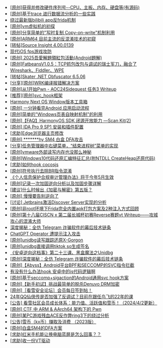 + [[原创]获得并修改硬件序列号--CPU、主板、内存、硬盘等(有源码)](https://bbs.kanxue.com/thread-282756.htm)
+ [[原创]基于trace 进行数据流分析的一些实践](https://bbs.kanxue.com/thread-285243.htm)
+ [绕过最新版bilibili app反frida机制](https://bbs.kanxue.com/thread-281584.htm)
+ [[原创]vm虚拟机的初探](https://bbs.kanxue.com/thread-284883.htm)
+ [[原创]分享简单的"写时复制 Copy-on-write"机制利用](https://bbs.kanxue.com/thread-285331.htm)
+ [[原创]ARM64 目前主流的反混淆技术的初窥](https://bbs.kanxue.com/thread-285567.htm)
+ [[转帖]Source Insight 4.00.0139](https://bbs.kanxue.com/thread-282312.htm)
+ [现代iOS fps游戏攻防](https://bbs.kanxue.com/thread-285596.htm)
+ [[原创] 2025吾愛解題領紅包活動(Android題解)](https://bbs.kanxue.com/thread-285550.htm)
+ [[原创]FatbeansV1.0.5：TCP抓包改包与调试的瑞士军刀，融合了Wireshark、Fiddler、WPE](https://bbs.kanxue.com/thread-284571.htm)
+ [[转帖]Skater .NET Obfuscator 6.5.06](https://bbs.kanxue.com/thread-188706.htm)
+ [[分享][原创]WRK编译报错解决方案](https://bbs.kanxue.com/thread-274482.htm)
+ [[原创]从1开始Pwn - AOC24Sidequest 任务3 Writeup](https://bbs.kanxue.com/thread-285613.htm)
+ [[推荐][原创]svc_hook框架](https://bbs.kanxue.com/thread-284713.htm)
+ [Harmony Next OS Window版本工具箱](https://bbs.kanxue.com/thread-284829.htm)
+ [[原创] 一分钟看完Android 应用启动流程](https://bbs.kanxue.com/thread-284686.htm)
+ [[原创]简单的"Windows页表自映射机制"的利用](https://bbs.kanxue.com/thread-285332.htm)
+ [[原创]【FAQ】HarmonyOS SDK 闭源开放能力 —Scan Kit(2)](https://bbs.kanxue.com/thread-285614.htm)
+ [[原创] IDA Pro 9 SP1 安装和插件配置](https://bbs.kanxue.com/thread-285604.htm)
+ [[求助]Edge浏览器主页修改](https://bbs.kanxue.com/thread-285575.htm)
+ [[原创] *******hy SM4 白盒 DFA攻击](https://bbs.kanxue.com/thread-285313.htm)
+ [[分享]任务管理器中右键菜单，“结束进程树”菜单的实现](https://bbs.kanxue.com/thread-285615.htm)
+ [[原创]vmware外部读写内存也没那么神秘](https://bbs.kanxue.com/thread-284956.htm)
+ [[原创]Windows10代码还原汇编特征汇总(附NTDLL CreateHeap还原代码)](https://bbs.kanxue.com/thread-285564.htm)
+ [[求助]如何hook cocosjs](https://bbs.kanxue.com/thread-285475.htm)
+ [[原创]符号执行去除BR指令混淆](https://bbs.kanxue.com/thread-280737.htm)
+ [《个人信息保护合规审计管理办法》将于今年5月生效](https://bbs.kanxue.com/thread-285617.htm)
+ [[原创]记录一次加固逆向分析以及加固步骤详解](https://bbs.kanxue.com/thread-285620.htm)
+ [[建议]什么时候出《加密与解密》第五版？](https://bbs.kanxue.com/thread-275419.htm)
+ [[原创] 慢慢要告别逆向了](https://bbs.kanxue.com/thread-270844.htm)
+ [[讨论] Jetbrains激活Discover Server实现的分析](https://bbs.kanxue.com/thread-283941.htm)
+ [[原创]非root环境下Frida完全内置apk打包方案及2种注入方式回顾](https://bbs.kanxue.com/thread-284482.htm)
+ [[原创]第十八届CISCN x 第二届长城杯初赛Reverse赛题vt Writeup——攻城攻心的混淆大师](https://bbs.kanxue.com/thread-285566.htm)
+ [深度揭秘：全仿 Telegram 诈骗软件的幕后技术链条](https://bbs.kanxue.com/thread-285622.htm)
+ [ChatGPT Operator 遭提示注入攻击](https://bbs.kanxue.com/thread-285624.htm)
+ [[原创]unidbg读写跟踪还原X-Gorgon](https://bbs.kanxue.com/thread-285586.htm)
+ [[原创]unidbg直接调用tiktok so生成签名](https://bbs.kanxue.com/thread-285623.htm)
+ [《安卓逆向这档事》第二十三课、黑盒魔法之Unidbg](https://bbs.kanxue.com/thread-285073.htm)
+ [[原创]深度揭秘：全仿 Telegram 诈骗软件的幕后技术链条](https://bbs.kanxue.com/thread-285622.htm)
+ [[原创]【Abyss】Android平台BPF和SECCOMP的SVC指令拦截](https://bbs.kanxue.com/thread-285339.htm)
+ [有没有什么办法hook 安卓中的js代码逻辑啊](https://bbs.kanxue.com/thread-285625.htm)
+ [[原创]基于seccomp+sigaction的Android通用svc hook方案](https://bbs.kanxue.com/thread-277544.htm)
+ [[原创]【新手初试】挑战最简单的脱杀Denuvo DRM加密](https://bbs.kanxue.com/thread-277051.htm)
+ [[原创]［看雪安全论坛］会员每日签到帖！](https://bbs.kanxue.com/thread-128928.htm)
+ [24年QQ仙侠传是否加强了反调试？目前在跟任鸟飞的22年的课](https://bbs.kanxue.com/thread-280765.htm)
+ [[公告] 看雪社区会员成长体系：能力值、活跃值和雪币！（2024/4/2更新）](https://bbs.kanxue.com/thread-260144.htm)
+ [[原创] CTF 中 ARM & AArch64 架构下的 Pwn](https://bbs.kanxue.com/thread-272332.htm)
+ [[原创]某PC游戏残血ACE反作弊ring3下的绕过分析](https://bbs.kanxue.com/thread-284667.htm)
+ [[公告]雪币（kx币）赚取及消费 （2023版）](https://bbs.kanxue.com/thread-247709.htm)
+ [[原创]白盒SM4的DFA方案](https://bbs.kanxue.com/thread-285292.htm)
+ [[求助]红米手机能让换电脑蓝屏是怎么回事？？](https://bbs.kanxue.com/thread-285431.htm)
+ [[求助]收一份VT驱动](https://bbs.kanxue.com/thread-285446.htm)

